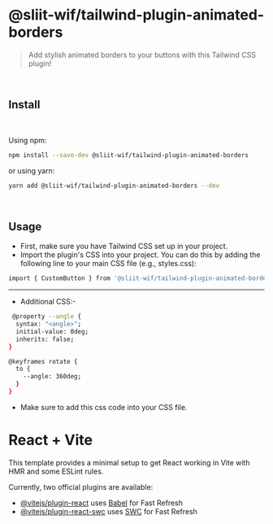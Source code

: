 # @sliit-wif/tailwind-plugin-animated-borders

> Add stylish animated borders to your buttons with this Tailwind CSS plugin!

<br/>

## Install

<br/>

Using npm:

```sh
npm install --save-dev @sliit-wif/tailwind-plugin-animated-borders
```

or using yarn:

```sh
yarn add @sliit-wif/tailwind-plugin-animated-borders --dev
```

<br/>

## Usage

- First, make sure you have Tailwind CSS set up in your project.
- Import the plugin's CSS into your project. You can do this by adding the following line to your main CSS file (e.g., styles.css):

```sh
import { CustomButton } from '@sliit-wif/tailwind-plugin-animated-borders';
```

---

- Additional CSS:-

```sh
 @property --angle {
  syntax: "<angle>";
  initial-value: 0deg;
  inherits: false;
}

@keyframes rotate {
  to {
    --angle: 360deg;
  }
}

```

- Make sure to add this css code into your CSS file.

# React + Vite

This template provides a minimal setup to get React working in Vite with HMR and some ESLint rules.

Currently, two official plugins are available:

- [@vitejs/plugin-react](https://github.com/vitejs/vite-plugin-react/blob/main/packages/plugin-react/README.md) uses [Babel](https://babeljs.io/) for Fast Refresh
- [@vitejs/plugin-react-swc](https://github.com/vitejs/vite-plugin-react-swc) uses [SWC](https://swc.rs/) for Fast Refresh
